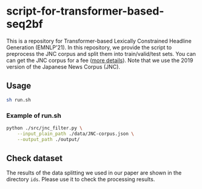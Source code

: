 # script-for-transformer-based-seq2bf

This is a repository for Transformer-based Lexically Constrained Headline Generation (EMNLP'21). In this repository, we provide the script to preprocess the JNC corpus and split them into train/valid/test sets. You can can get the JNC corpus for a fee ([more details](https://cl.asahi.com/api_data/jnc-jamul-en.html)). Note that we use the 2019 version of the Japanese News Corpus (JNC).

## Usage

```bash
sh run.sh
```

### Example of run.sh

```bash
python ./src/jnc_filter.py \
    --input_plain_path ./data/JNC-corpus.json \
    --output_path ./output/
```

## Check dataset

The results of the data splitting we used in our paper are shown in the directory `ids`. Please use it to check the processing results.
